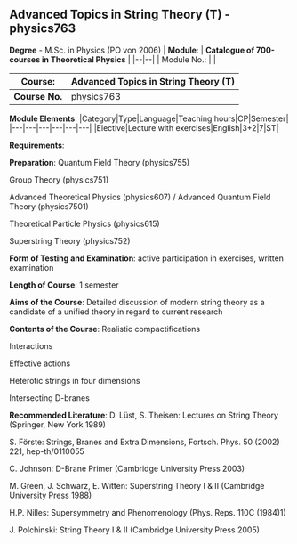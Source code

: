 ## Advanced Topics in String Theory (T) - physics763

**Degree** - M.Sc. in Physics (PO von 2006)
| **Module**: | **Catalogue of 700-courses in Theoretical Physics** |
|--|--|
| Module No.: |  |

| **Course**: | Advanced Topics in String Theory (T) |
|------|------|
| **Course No.** | physics763 |

**Module Elements**:
|Category|Type|Language|Teaching hours|CP|Semester|
|---|---|---|---|---|---|
|Elective|Lecture with exercises|English|3+2|7|ST|

**Requirements**:


**Preparation**:
Quantum Field Theory (physics755)

Group Theory (physics751)

Advanced Theoretical Physics (physics607) / Advanced Quantum Field Theory (physics7501)

Theoretical Particle Physics (physics615)

Superstring Theory (physics752)

**Form of Testing and Examination**:
active participation in exercises, written examination

**Length of Course**:
1 semester

**Aims of the Course**:
Detailed discussion of modern string theory as a candidate of a unified theory in regard to current research

**Contents of the Course**:
Realistic compactifications

Interactions

Effective actions

Heterotic strings in four dimensions

Intersecting D-branes

**Recommended Literature**:
D. Lüst, S. Theisen: Lectures on String Theory (Springer, New York 1989)

S. Förste: Strings, Branes and Extra Dimensions, Fortsch. Phys. 50 (2002) 221, hep-th/0110055

C. Johnson: D-Brane Primer (Cambridge University Press 2003)

M. Green, J. Schwarz, E. Witten: Superstring Theory I & II (Cambridge University Press 1988)

H.P. Nilles: Supersymmetry and Phenomenology (Phys. Reps. 110C (1984)1)

J. Polchinski: String Theory I & II (Cambridge University Press 2005)


